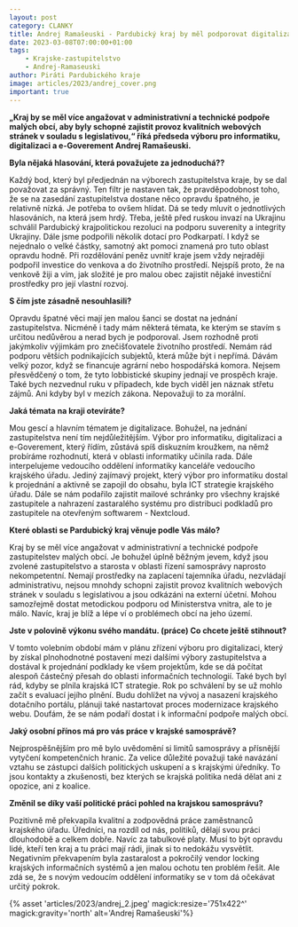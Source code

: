 ```yaml
---
layout: post
category: CLANKY
title: Andrej Ramašeuski - Pardubický kraj by měl podporovat digitalizaci ve městech a obcích?
date: 2023-03-08T07:00:00+01:00
tags: 
    - Krajske-zastupitelstvo
    - Andrej-Ramaseuski
author: Piráti Pardubického kraje
image: articles/2023/andrej_cover.png
important: true
---
```


**„Kraj by se měl více angažovat v administrativní a technické podpoře malých obcí, aby byly schopné zajistit provoz kvalitních webových stránek v souladu s legislativou,“ říká předseda výboru pro informatiku, digitalizaci a e-Goverement Andrej Ramašeuski.**

**Byla nějaká hlasování, která považujete za jednoduchá??**

Každý bod, který byl předjednán na výborech zastupitelstva kraje, by se dal považovat za správný. Ten filtr je nastaven tak, že pravděpodobnost toho, že se na zasedání zastupitelstva dostane něco opravdu špatného, je relativně nízká. Je potřeba to ovšem hlídat. Dá se tedy mluvit o jednotlivých hlasováních, na která jsem hrdý. Třeba, ještě před ruskou invazí na Ukrajinu schválil Pardubický krajpolitickou rezoluci na podporu suverenity a integrity Ukrajiny. Dále jsme podpořili několik dotací pro Podkarpatí. I když se nejednalo o velké částky, samotný akt pomoci znamená pro tuto oblast opravdu hodně. Při rozdělování peněz uvnitř kraje jsem vždy nejraději podpořil investice do venkova a do životního prostředí. Nejspíš proto, že na venkově žiji a vím, jak složité je pro malou obec zajistit nějaké investiční prostředky pro její vlastní rozvoj.

**S čím jste zásadně nesouhlasili?**

Opravdu špatné věci mají jen malou šanci se dostat na jednání zastupitelstva. Nicméně i tady mám některá témata, ke kterým se stavím s určitou nedůvěrou a nerad bych je podporoval. Jsem rozhodně proti jakýmkoliv výjimkám pro znečišťovatele životního prostředí. Nemám rád podporu větších podnikajících subjektů, která může být i nepřímá. Dávám velký pozor, když se financuje agrární nebo hospodářská komora. Nejsem přesvědčený o tom, že tyto lobbistické skupiny jednají ve prospěch kraje. Také bych nezvednul ruku v případech, kde bych viděl jen náznak střetu zájmů. Ani kdyby byl v mezích zákona. Nepovažuji to za morální.

**Jaká témata na kraji otevíráte?**

Mou gescí a hlavním tématem je digitalizace. Bohužel, na jednání zastupitelstva není tím nejdůležitějším. Výbor pro informatiku, digitalizaci a e-Goverement, který řídím, zůstává spíš diskuzním kroužkem, na němž probíráme rozhodnutí, která v oblasti informatiky učinila rada. Dále interpelujeme vedoucího oddělení informatiky kanceláře vedoucího krajského úřadu. Jediný zajímavý projekt, který výbor pro informatiku dostal k projednání a aktivně se zapojil do obsahu, byla ICT strategie krajského úřadu. Dále se nám podařilo zajistit mailové schránky pro všechny krajské zastupitele a nahrazení zastaralého systému pro distribuci podkladů pro zastupitele na otevřeným softwarem - Nextcloud.

**Které oblasti se Pardubický kraj věnuje podle Vás málo?**

Kraj by se měl více angažovat v administrativní a technické podpoře zastupitelstev malých obcí. Je bohužel úplně běžným jevem, když jsou zvolené zastupitelstvo a starosta v oblasti řízení samosprávy naprosto nekompetentní. Nemají prostředky na zaplacení tajemníka úřadu, nezvládají administrativu, nejsou mnohdy schopni zajistit provoz kvalitních webových stránek v souladu s legislativou a jsou odkázáni na externí účetní. Mohou samozřejmě dostat metodickou podporu od Ministerstva vnitra, ale to je málo. Navíc, kraj je blíž a lépe ví o problémech obcí na jeho území.


**Jste v polovině výkonu svého mandátu. (práce) Co chcete ještě stihnout?**

V tomto volebním období mám v plánu zřízení výboru pro digitalizaci, který by získal plnohodnotné postavení mezi dalšími výbory zastupitelstva a dostával k projednání podklady ke všem projektům, kde se dá počítat alespoň částečný přesah do oblasti informačních technologií. Také bych byl rád, kdyby se plnila krajská ICT strategie. Rok po schválení by se už mohlo začít s evaluací jejího plnění. Budu dohlížet na vývoj a nasazení krajského dotačního portálu, plánuji také nastartovat proces modernizace krajského webu. Doufám, že se nám podaří dostat i k informační podpoře malých obcí.

**Jaký osobní přínos má pro vás práce v krajské samosprávě?**

Nejprospěšnějším pro mě bylo uvědomění si limitů samosprávy a přísnější vytyčení kompetenčních hranic. Za velice důležité považuji také navázání vztahu se zástupci dalších politických uskupení a s krajskými úředníky. To jsou kontakty a zkušenosti, bez kterých se krajská politika nedá dělat ani z opozice, ani z koalice.

**Změnil se díky vaší politické práci pohled na krajskou samosprávu?**

Pozitivně mě překvapila kvalitní a zodpovědná práce zaměstnanců krajského úřadu. Úředníci, na rozdíl od nás, politiků, dělají svou práci dlouhodobě a celkem dobře. Navíc za tabulkové platy. Musí to být opravdu lidé, kteří ten kraj a tu práci mají rádi, jinak si to nedokážu vysvětlit. Negativním překvapením byla zastaralost a pokročilý vendor locking krajských informačních systémů a jen malou ochotu ten problém řešit. Ale zdá se, že s novým vedoucím oddělení informatiky se v tom dá očekávat určitý pokrok.


  {% asset 'articles/2023/andrej_2.jpeg' magick:resize='751x422^' magick:gravity='north' alt='Andrej Ramašeuski'%}
